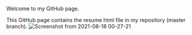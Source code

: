 Welcome to my GitHub page.

This GitHub page contains the resume html file in my repository (master branch). 
![Screenshot from 2021-08-18 00-27-21](https://user-images.githubusercontent.com/88702964/129836975-ee4d8bf5-ba85-4dcd-b8ca-5e4e6115e129.png)

